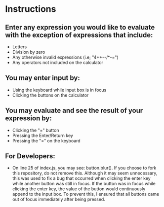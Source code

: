 # Instructions<br>
## Enter any expression you would like to evaluate with the exception of expressions that include:
- Letters
- Division by zero
- Any otherwise invalid expressions (i.e; "4++--/*-=")
- Any operators not included on the calculator

## You may enter input by:
- Using the keyboard while input box is in focus
- Clicking the buttons on the calculator

## You may evaluate and see the result of your expression by:
- Clicking the "=" button
- Pressing the Enter/Return key
- Pressing the "=" on the keyboard

## For Developers:
- On line 25 of index.js, you may see: button.blur(). If you choose to fork this repository, do not remove this. Although it may seem unnecessary, this was used to fix a bug that occurred when clicking the enter key while another button was still in focus. If the button was in focus while clicking the enter key, the value of the button would continuously append to the input box. To prevent this, I ensured that all buttons came out of focus immediately after being pressed. 